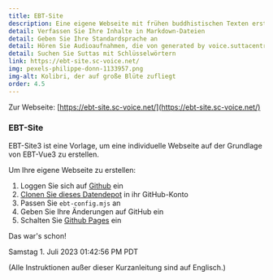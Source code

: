 ```yaml
---
title: EBT-Site
description: Eine eigene Webseite mit frühen buddhistischen Texten erstellen
detail: Verfassen Sie Ihre Inhalte in Markdown-Dateien
detail: Geben Sie Ihre Standardsprache an
detail: Hören Sie Audioaufnahmen, die von generated by voice.suttacentral.net erzeugt wurden
detail: Suchen Sie Suttas mit Schlüsselwörtern
link: https://ebt-site.sc-voice.net/
img: pexels-philippe-donn-1133957.png
img-alt: Kolibri, der auf große Blüte zufliegt
order: 4.5
---
```


Zur Webseite: [https://ebt-site.sc-voice.net/](https://ebt-site.sc-voice.net/)

### EBT-Site

EBT-Site3 ist eine Vorlage, um eine individuelle Webseite auf der Grundlage von EBT-Vue3 zu erstellen.

Um Ihre eigene Webseite zu erstellen:

1. Loggen Sie sich auf [Github](https://github.com/) ein
1. [Clonen Sie dieses Datendepot](https://docs.github.com/en/repositories/creating-and-managing-repositories/cloning-a-repository) in ihr GitHub-Konto
1. Passen Sie ```ebt-config.mjs``` an
1. Geben Sie Ihre Änderungen auf GitHub ein 
1. Schalten Sie [Github Pages](https://docs.github.com/en/pages) ein

Das war's schon!

Samstag 1. Juli 2023 01:42:56 PM PDT

(Alle Instruktionen außer dieser Kurzanleitung sind auf Englisch.)


